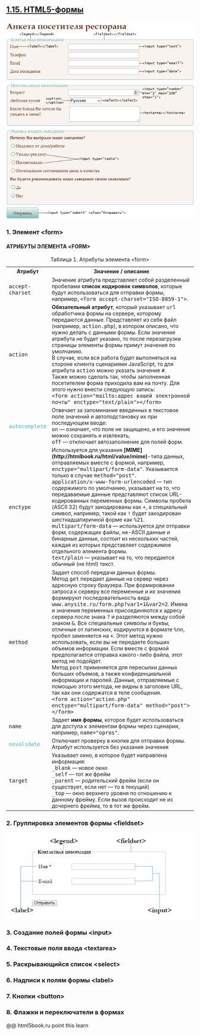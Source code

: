 ## [1.15. HTML5-формы](https://html5book.ru/html5-forms/)

![](_src\html5_form.png)

### 1. Элемент \<form>

#### АТРИБУТЫ ЭЛЕМЕНТА \<FORM>

<table class="t3">
<caption>Таблица 1. Атрибуты элемента &lt;form&gt;</caption>
<tbody><tr>
<th>Атрибут</th>
<th>Значение / описание</th>
</tr>
<tr>
<td><kbd>accept-charset</kbd></td>
<td>Значение атрибута представляет собой разделенный пробелами <b>список кодировок символов</b>, которые будут использоваться для отправки формы, например, <kbd>&lt;form accept-charset="ISO-8859-1"&gt;</kbd>.</td>
</tr>
<tr>
<td><kbd>action</kbd></td>
<td><b>Обязательный атрибут</b>, который указывает <kbd>url</kbd> обработчика формы на сервере, которому передаются данные. Представляет из себя файл (например, <kbd>action.php</kbd>), в котором описано, что нужно делать с данными формы. Если значение атрибута не будет указано, то после перезагрузки страницы элементы формы примут значения по умолчанию.<br>
В случае, если вся работа будет выполняться на стороне клиента сценариями JavaScript, то для атрибута <kbd>action</kbd> можно указать значение <kbd>#</kbd>.<br>
Также можно сделать так, чтобы заполненная посетителем форма приходила вам на почту. Для этого нужно внести следующую запись:<br>
<kbd>&lt;form action="mailto:адрес вашей электронной почты" enctype="text/plain"&gt;&lt;/form&gt;</kbd></td>
</tr>
<tr>
<td><kbd style="color:#38BAC7">autocomplete</kbd></td>
<td>Отвечает за запоминание введенных в текстовое поле значений и автоподстановку их при последующем вводе:<br>
<kbd>on</kbd> — означает, что поле не защищено, и его значение можно сохранять и извлекать,<br>
<kbd>off</kbd> — отключает автозаполнение для полей форм.</td>
</tr>
<tr>
<td><kbd>enctype</kbd></td>
<td>Используется для указания <b>[MIME](http://htmlbook.ru/html/value/mime)</b>-типа данных, отправляемых вместе с формой, например, <kbd>enctype="multipart/form-data"</kbd>. Указывается только в случае <kbd>method="post"</kbd>.<br>
<kbd>application/x-www-form-urlencoded</kbd> — тип содержимого по умолчанию, указывает на то, что передаваемые данные представляют список URL-кодированных переменных формы. Символы пробела (ASCII 32) будут закодированы как <kbd>+</kbd>, а специальный символ, например, такой как <kbd>!</kbd> будет закодирован шестнадцатиричной форме как <kbd>%21</kbd>.<br>
<kbd>multipart/form-data</kbd> — используется для отправки форм, содержащих файлы, не-ASCII данные и бинарные данные, состоит из нескольких частей, каждая из которых представляет содержимое отдельного элемента формы.<br>
<kbd>text/plain</kbd> — указывает на то, что передается обычный (не html) текст.</td>
</tr>
<tr>
<td><kbd>method</kbd></td>
<td>Задает способ передачи данных формы.<br>
Метод <kbd>get</kbd> передает данные на сервер через адресную строку браузера. При формировании запроса к серверу все переменные и их значения формируют последовательность вида <kbd>www.anysite.ru/form.php?var1=1&amp;var2=2</kbd>. Имена и значения переменных присоединяются к адресу сервера после знака <kbd>?</kbd> и разделяются между собой знаком <kbd>&amp;</kbd>. Все специальные символы и буквы, отличные от латинских, кодируются в формате <kbd>%nn</kbd>, пробел заменяется на <kbd>+</kbd>. Этот метод нужно использовать, если вы не передаете больших объемов информации. Если вместе с формой предполагается отправка какого-либо файла, этот метод не подойдет.<br>
Метод <kbd>post</kbd> применяется для пересылки данных больших объемов, а также конфиденциальной информации и паролей. Данные, отправляемые с помощью этого метода, не видны в заголовке URL, так как они содержатся в теле сообщения.<br>
<kbd>&lt;form action="action.php" enctype="multipart/form-data" method="post"&gt;&lt;/form&gt;</kbd></td>
</tr>
<tr>
<td><kbd>name</kbd></td>
<td>Задает <b>имя формы</b>, которое будет использоваться для доступа к элементам формы через сценарии, например, <kbd>name="opros"</kbd>.</td>
</tr>
<tr>
<td><kbd style="color:#38BAC7">novalidate</kbd></td>
<td>Отключает проверку в кнопке для отправки формы. Атрибут используется без указания значения</td>
</tr>
<tr>
<td><kbd>target</kbd></td>
<td>Указывает окно, в которое будет направлена информация:<br>
<kbd>_blank</kbd> — новое окно<br>
<kbd>_self</kbd> — тот же фрейм<br>
<kbd>_parent</kbd> — родительский фрейм (если он существует, если нет — то в текущий)<br>
<kbd>_top</kbd> — окно верхнего уровня по отношению к данному фрейму. Если вызов происходит не из дочернего фрейма, то в тот же фрейм.</td>
</tr>
</tbody></table>

### 2. Группировка элементов формы \<fieldset>

![](_src\fieldset.png)

### 3. Создание полей формы \<input>
### 4. Текстовые поля ввода \<textarea>
### 5. Раскрывающийся список \<select>
### 6. Надписи к полям формы \<label>
### 7. Кнопки \<button>
### 8. Флажки и переключатели в формах



@@ html5book.ru point this learn